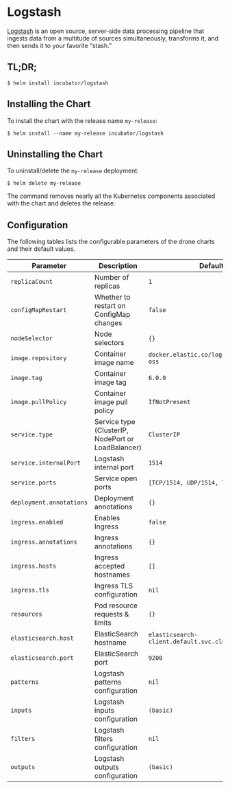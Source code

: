 # Logstash

[Logstash](https://www.elastic.co/products/logstash) is an open source, server-side data processing pipeline that ingests data from a multitude of sources simultaneously, transforms it, and then sends it to your favorite “stash.”

## TL;DR;

```console
$ helm install incubator/logstash
```

## Installing the Chart

To install the chart with the release name `my-release`:

```console
$ helm install --name my-release incubator/logstash
```

## Uninstalling the Chart

To uninstall/delete the `my-release` deployment:

```console
$ helm delete my-release
```

The command removes nearly all the Kubernetes components associated with the
chart and deletes the release.

## Configuration

The following tables lists the configurable parameters of the drone charts and their default values.

| Parameter                | Description                                        | Default                                          |
| ------------------------ | -------------------------------------------------- | ------------------------------------------------ |
| `replicaCount`           | Number of replicas                                 | `1`                                              |
| `configMapRestart`       | Whether to restart on ConfigMap changes            | `false`                                          |
| `nodeSelector`           | Node selectors                                     | `{}`                                             |
| `image.repository`       | Container image name                               | `docker.elastic.co/logstash/logstash-oss`        |
| `image.tag`              | Container image tag                                | `6.0.0`                                          |
| `image.pullPolicy`       | Container image pull policy                        | `IfNotPresent`                                   |
| `service.type`           | Service type (ClusterIP, NodePort or LoadBalancer) | `ClusterIP`                                      |
| `service.internalPort`   | Logstash internal port                             | `1514`                                           |
| `service.ports`          | Service open ports                                 | `[TCP/1514, UDP/1514, TCP/5044]`                 |
| `deployment.annotations` | Deployment annotations                             | `{}`                                             |
| `ingress.enabled`        | Enables Ingress                                    | `false`                                          |
| `ingress.annotations`    | Ingress annotations                                | `{}`                                             |
| `ingress.hosts`          | Ingress accepted hostnames                         | `[]`                                             |
| `ingress.tls`            | Ingress TLS configuration                          | `nil`                                            |
| `resources`              | Pod resource requests & limits                     | `{}`                                             |
| `elasticsearch.host`     | ElasticSearch hostname                             | `elasticsearch-client.default.svc.cluster.local` |
| `elasticsearch.port`     | ElasticSearch port                                 | `9200`                                           |
| `patterns`               | Logstash patterns configuration                    | `nil`                                            |
| `inputs`                 | Logstash inputs configuration                      | `(basic)`                                        |
| `filters`                | Logstash filters configuration                     | `nil`                                            |
| `outputs`                | Logstash outputs configuration                     | `(basic)`                                        |
